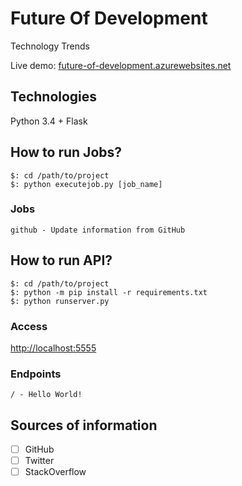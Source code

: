 # Future Of Development

Technology Trends

Live demo: [future-of-development.azurewebsites.net](http://future-of-development.azurewebsites.net)

## Technologies

Python 3.4 + Flask

## How to run Jobs?

```
$: cd /path/to/project
$: python executejob.py [job_name]
```

### Jobs

```
github - Update information from GitHub
```

## How to run API?

```
$: cd /path/to/project
$: python -m pip install -r requirements.txt
$: python runserver.py
```

### Access

[http://localhost:5555](http://localhost:5555)

### Endpoints

```
/ - Hello World!
```

## Sources of information

- [ ] GitHub
- [ ] Twitter
- [ ] StackOverflow